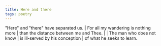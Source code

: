 ```yaml
---
title: Here and there
tags: poetry
---
```


"Here" and "there" have separated us.
| For all my wandering is nothing more
| than the distance between me and Thee.
|
| The man who does not know
| is ill-served by his conception
| of what he seeks to learn.

